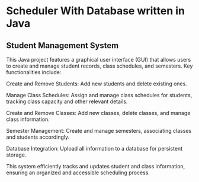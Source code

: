 # Scheduler With Database written in Java
## Student Management System
This Java project features a graphical user interface (GUI) that allows users to create and manage student records, class schedules, and semesters. Key functionalities include:

Create and Remove Students: Add new students and delete existing ones.

Manage Class Schedules: Assign and manage class schedules for students, tracking class capacity and other relevant details.

Create and Remove Classes: Add new classes, delete classes, and manage class information.

Semester Management: Create and manage semesters, associating classes and students accordingly.

Database Integration: Upload all information to a database for persistent storage.

This system efficiently tracks and updates student and class information, ensuring an organized and accessible scheduling process.

